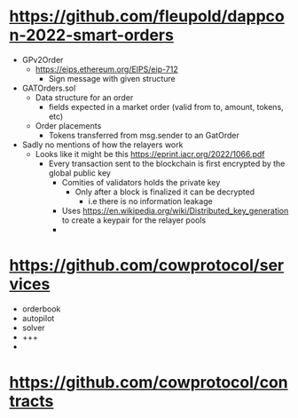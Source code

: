 # https://github.com/fleupold/dappcon-2022-smart-orders
- GPv2Order
  - https://eips.ethereum.org/EIPS/eip-712
    - Sign message with given structure
- GATOrders.sol
  - Data structure for an order
    - fields expected in a market order (valid from to, amount, tokens, etc)
  - Order placements
    - Tokens transferred from msg.sender to an GatOrder
- Sadly no mentions of how the relayers work 
  - Looks like it might be this https://eprint.iacr.org/2022/1066.pdf
    - Every transaction sent to the blockchain is first encrypted by the global public key
      - Comities of validators holds the private key
        - Only after a block is finalized it can be decrypted
          - i.e there is no information leakage
      - Uses https://en.wikipedia.org/wiki/Distributed_key_generation to create a keypair for the relayer pools
      - 

# https://github.com/cowprotocol/services
- orderbook
- autopilot
- solver
- +++
- 
# https://github.com/cowprotocol/contracts

